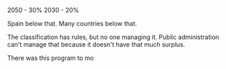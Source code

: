2050 - 30%
2030 - 20%

Spain below that. Many countries below that.

The classification has rules, but no one managing it. Public administration can't manage that because it doesn't have that much surplus. 

There was this program to mo